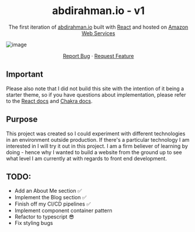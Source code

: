 <h1 align="center">
  abdirahman.io - v1
</h1>

<p align="center">
  The first iteration of <a href="abdirahman.io" target="_blank">abdirahman.io</a> built with <a href="https://reactjs.org/" target="_blank">React</a> and hosted on <a href="https://www.aws.amazon.com/" target="_blank">Amazon Web Services</a>
</p>

![image](https://user-images.githubusercontent.com/45077645/134073932-a575bc21-d75a-4546-9719-d1af86f80630.png)

  <p align="center">
    <a href="https://github.com/abdirahmanjama/portfolio-ui/issues">Report Bug</a>
    ·
    <a href="https://github.com/abdirahmanjama/portfolio/issues">Request Feature</a>
  </p>
</p>


## Important

Please also note that I did not build this site with the intention of it being a starter theme, so if you have questions about implementation, please refer to the [React docs](https://reactjs.org/) and [Chakra docs](https://chakra-ui.com/).


<!-- ABOUT THE PROJECT -->

## Purpose

This project was created so I could experiment with different technologies in an environment outside production. If there's a particular technology I am interested in I will try it out in this project. I am a firm believer of learning by doing - hence why I wanted to build a website from the ground up to see what level I am currently at with regards to front end development.

## TODO:

- Add an About Me section ✅
- Implement the Blog section ✅
- Finish off my CI/CD pipelines ✅
- Implement component container pattern
- Refactor to typescript 😎
- Fix styling bugs

